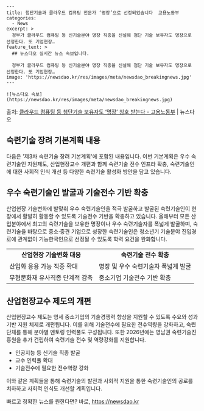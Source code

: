     ---
    title: 첨단기술과 클라우드 컴퓨팅 전문가 ‘명장’으로 선정되었습니다  고용노동부
    categories:
      - News
    excerpt: >
      정부가 클라우드 컴퓨팅 등 신기술분야 명장 직종을 신설해 첨단 기술 보유자도 명장으로 선정한다. 또 기업현장…
    feature_text: >
      ## 뉴스다오 실시간 뉴스 속보입니다.
    
      정부가 클라우드 컴퓨팅 등 신기술분야 명장 직종을 신설해 첨단 기술 보유자도 명장으로 선정한다. 또 기업현장…
    image: 'https://newsdao.kr/res/images/meta/newsdao_breakingnews.jpg'
    ---
    
    ![뉴스다오 속보](https://newsdao.kr/res/images/meta/newsdao_breakingnews.jpg)

<p>출처: <a href="https://newsdao.kr/3098" rel="dofollow">클라우드 컴퓨팅 등 첨단기술 보유자도 ‘명장’ 칭호 받는다 - 고용노동부</a> | 뉴스다오</p>

<h2 data-ke-size="size26">숙련기술 장려 기본계획 내용</h2>
다음은 '제3차 숙련기술 장려 기본계획'에 포함된 내용입니다. 이번 기본계획은 우수 숙련기술인 지원제도, 산업현장교수 개편과 함께 숙련기술 전수 인프라 확충, 숙련기술인에 대한 사회적 인식 개선 등 다양한 숙련기술 활성화 방안을 담고 있습니다.

<h2 data-ke-size="size26">우수 숙련기술인 발굴과 기술전수 기반 확충</h2>
산업현장 기술변화에 발맞춰 우수 숙련기술인을 적극 발굴하고 발굴된 숙련기술인이 현장에서 활발히 활동할 수 있도록 기술전수 기반을 확충하고 있습니다. 올해부터 모든 산업분야에서 최고의 숙련기술을 보유한 명장이나 우수 숙련기술자를 폭넓게 발굴하며, 숙련기술을 바탕으로 중소·중견 기업으로 성장한 숙련기술인은 청소년기 기술분야 진입경로에 관계없이 기능한국인으로 선정될 수 있도록 학력 요건을 완화합니다.

<table>
  <tr>
    <td style="text-align: center; height: 17px;"><b>산업현장 기술변화 대응</b></td>
    <td style="text-align: center; height: 17px;"><b>숙련기술 전수 확충</b></td>
  </tr>
  <tr>
    <td>산업화 응용 가능 직종 확대</td>
    <td>명장 및 우수 숙련기술자 폭넓게 발굴</td>
  </tr>
  <tr>
    <td>무형문화재 유사직종 단계적 감축</td>
    <td>중소기업 기술전수 기반 확충</td>
  </tr>
</table>

<h2 data-ke-size="size26">산업현장교수 제도의 개편</h2>
산업현장교수 제도는 영세 중소기업의 기술경쟁력 향상을 지원할 수 있도록 수요와 성과 기반 지원 체제로 개편됩니다. 이를 위해 기술전수에 필요한 전수역량을 강화하고, 숙련단체를 통해 분야별 멘토링 인력풀도 구성됩니다. 또한 2026년에는 영남권 숙련기술진흥원을 추가 건립하여 숙련기술 전수 및 역량강화를 지원합니다.

<ul>
  <li>인공지능 등 신기술 직종 발굴</li>
  <li>교수 인력풀 확대</li>
  <li>기술전수에 필요한 전수역량 강화</li>
</ul>

이와 같은 계획들을 통해 숙련기술의 발전과 사회적 지원을 통한 숙련기술인의 공로를 치하하고 사회적 인식도 개선할 계획입니다. 

빠르고 정확한 뉴스를 원한다면? 바로, <a href="https://newsdao.kr" rel="dofollow">https://newsdao.kr</a>


    
